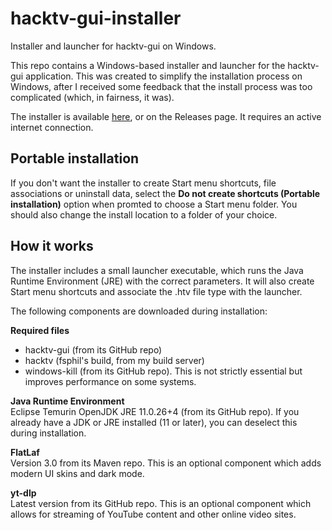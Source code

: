 # hacktv-gui-installer
Installer and launcher for hacktv-gui on Windows.

This repo contains a Windows-based installer and launcher for the hacktv-gui application. This was created to simplify the installation process on Windows, after I received some feedback that the install process was too complicated (which, in fairness, it was).

The installer is available <a href="https://github.com/steeviebops/hacktv-gui-installer/releases/latest/download/hacktv-gui_setup.exe">here</a>, or on the Releases page. It requires an active internet connection.

## Portable installation
If you don't want the installer to create Start menu shortcuts, file associations or uninstall data, select the **Do not create shortcuts (Portable installation)** option when promted to choose a Start menu folder. You should also change the install location to a folder of your choice.

## How it works
The installer includes a small launcher executable, which runs the Java Runtime Environment (JRE) with the correct parameters. It will also create Start menu shortcuts and associate the .htv file type with the launcher.

The following components are downloaded during installation:

**Required files**
- hacktv-gui (from its GitHub repo)
- hacktv (fsphil's build, from my build server)
- windows-kill (from its GitHub repo). This is not strictly essential but improves performance on some systems.

**Java Runtime Environment**\
Eclipse Temurin OpenJDK JRE 11.0.26+4 (from its GitHub repo). If you already have a JDK or JRE installed (11 or later), you can deselect this during installation.

**FlatLaf** \
Version 3.0 from its Maven repo. This is an optional component which adds modern UI skins and dark mode.

**yt-dlp**\
Latest version from its GitHub repo. This is an optional component which allows for streaming of YouTube content and other online video sites.
